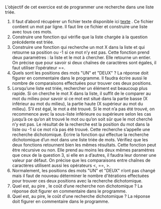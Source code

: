 L’objectif de cet exercice est de programmer une recherche dans une liste triée.
1. Il faut d’abord récupérer un fichier texte disponible ici [texte](mot_par_ligne.txt)
. Ce fichier contient un mot par
ligne. Il faut lire ce fichier et construire une liste avec tous ces mots.
2. Construire une fonction qui vérifie que la liste chargée à la question précédente est triée.  
3. Construire une fonction qui recherche un mot X dans la liste et qui retourne sa position ou -1
si ce mot n’y est pas. Cette fonction prend deux paramètres : la liste et le mot à chercher. Elle
retourne un entier. On précise que pour savoir si deux chaînes de caractères sont égales, il faut
utiliser l’opérateur ==.  
4. Quels sont les positions des mots "UN" et "DEUX" ? La réponse doit figurer en commentaire
dans le programme. Il faudra écrire aussi le nombre de comparaisons effectuées pour trouver ces
deux positions.  
5. Lorsqu’une liste est triée, rechercher un élément est beaucoup plus rapide. Si on cherche le mot X
dans la liste, il suffit de le comparer au mot du milieu pour savoir si ce mot est situé dans la partie
basse (X inférieur au mot du milieu), la partie haute (X supérieur au mot du milieu). S’il est égal,
le mot a été trouvé. Si le mot n’a pas été trouvé, on recommence avec la sous-liste inférieure ou
supérieure selon les cas jusqu’à ce qu’on ait trouvé le mot ou qu’on soit sûr que le mot cherché n’y
est pas.
Le résultat de la recherche est la position du mot dans la liste ou -1 si ce mot n’a pas été trouvé.
Cette recherche s’appelle une recherche dichotomique.
Écrire la fonction qui effectue la recherche dichotomique d’un mot dans une liste triée de mots.
Vérifiez que les deux fonctions retournent bien les mêmes résultats. Cette fonction peut être récursive
ou non. Elle prend au moins les deux mêmes paramètres que ceux de la question 3, si elle en a
d’autres, il faudra leur donner une valeur par défaut. On précise que les comparaisons entre chaînes
de caractères utilisent aussi les opérateurs <, ==, >.  
6. Normalement, les positions des mots "UN" et "DEUX" n’ont pas changé mais il faut de nouveau déterminer le nombre d’itérations effectuées pour trouver ces deux positions avec la recherche
dichotomique.  
7. Quel est, au pire
, le coût d’une recherche non dichotomique ? La réponse doit figurer en commentaire dans le programme.
8. Quel est, au pire, le coût d’une recherche dichotomique ? La réponse doit figurer en commentaire
dans le programme. 